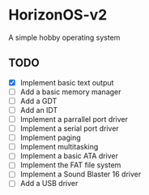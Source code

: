 # HorizonOS-v2
A simple hobby operating system

## TODO
- [x] Implement basic text output
- [ ] Add a basic memory manager
- [ ] Add a GDT
- [ ] Add an IDT
- [ ] Implement a parrallel port driver
- [ ] Implement a serial port driver
- [ ] Implement paging
- [ ] Implement multitasking
- [ ] Implement a basic ATA driver
- [ ] Implement the FAT file system
- [ ] Implement a Sound Blaster 16 driver
- [ ] Add a USB driver